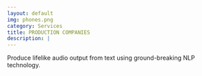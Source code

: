 ```yaml
---
layout: default
img: phones.png
category: Services
title: PRODUCTION COMPANIES
description: |
---
```

Produce lifelike audio output from text using ground-breaking NLP technology.